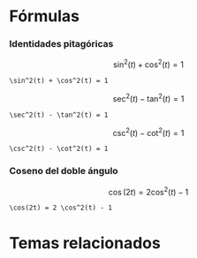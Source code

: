 # Fórmulas

### Identidades pitagóricas

$$
\sin^2(t) + \cos^2(t) = 1
$$

<!----------------------------------------->
<!-- AUTOGENERADO INICIA - NO MODIFICAR --->

```
\sin^2(t) + \cos^2(t) = 1
```

<!-- AUTOGENERADO TERMINA - NO MODIFICAR -->
<!----------------------------------------->

$$
\sec^2(t) - \tan^2(t) = 1
$$

<!----------------------------------------->
<!-- AUTOGENERADO INICIA - NO MODIFICAR --->

```
\sec^2(t) - \tan^2(t) = 1
```

<!-- AUTOGENERADO TERMINA - NO MODIFICAR -->
<!----------------------------------------->

$$
\csc^2(t) - \cot^2(t) = 1
$$

<!----------------------------------------->
<!-- AUTOGENERADO INICIA - NO MODIFICAR --->

```
\csc^2(t) - \cot^2(t) = 1
```

<!-- AUTOGENERADO TERMINA - NO MODIFICAR -->
<!----------------------------------------->

### Coseno del doble ángulo

$$
\cos(2t) = 2 \cos^2(t) - 1
$$

<!----------------------------------------->
<!-- AUTOGENERADO INICIA - NO MODIFICAR --->

```
\cos(2t) = 2 \cos^2(t) - 1
```

<!-- AUTOGENERADO TERMINA - NO MODIFICAR -->
<!----------------------------------------->

# Temas relacionados

